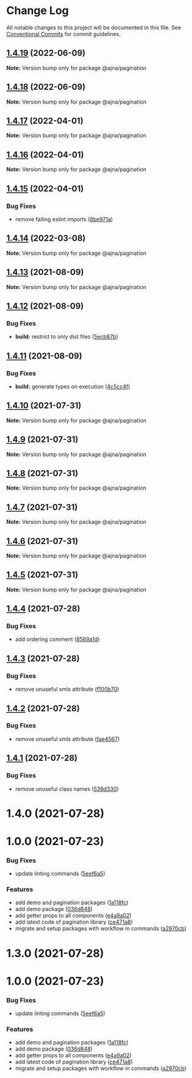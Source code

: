 # Change Log

All notable changes to this project will be documented in this file.
See [Conventional Commits](https://conventionalcommits.org) for commit guidelines.



## [1.4.19](https://github.com/niconiahi/ajna/compare/@ajna/pagination@1.4.18...@ajna/pagination@1.4.19) (2022-06-09)

**Note:** Version bump only for package @ajna/pagination





## [1.4.18](https://github.com/niconiahi/ajna/compare/@ajna/pagination@1.4.17...@ajna/pagination@1.4.18) (2022-06-09)

**Note:** Version bump only for package @ajna/pagination





## [1.4.17](https://github.com/niconiahi/ajna/compare/@ajna/pagination@1.4.16...@ajna/pagination@1.4.17) (2022-04-01)

**Note:** Version bump only for package @ajna/pagination





## [1.4.16](https://github.com/niconiahi/ajna/compare/@ajna/pagination@1.4.15...@ajna/pagination@1.4.16) (2022-04-01)

**Note:** Version bump only for package @ajna/pagination





## [1.4.15](https://github.com/niconiahi/ajna/compare/@ajna/pagination@1.4.14...@ajna/pagination@1.4.15) (2022-04-01)


### Bug Fixes

* remove failing eslint imports ([8be971a](https://github.com/niconiahi/ajna/commit/8be971a93482a663a765afe42a0a6645c6d9674b))





## [1.4.14](https://github.com/niconiahi/ajna/compare/@ajna/pagination@1.4.13...@ajna/pagination@1.4.14) (2022-03-08)

**Note:** Version bump only for package @ajna/pagination





## [1.4.13](https://github.com/niconiahi/ajna/compare/@ajna/pagination@1.4.12...@ajna/pagination@1.4.13) (2021-08-09)

**Note:** Version bump only for package @ajna/pagination





## [1.4.12](https://github.com/niconiahi/ajna/compare/@ajna/pagination@1.4.11...@ajna/pagination@1.4.12) (2021-08-09)


### Bug Fixes

* **build:** restrict to only dist files ([5ecb87b](https://github.com/niconiahi/ajna/commit/5ecb87b210e6b3c0f4ea96caa6138ff8e1d27754))





## [1.4.11](https://github.com/niconiahi/ajna/compare/@ajna/pagination@1.4.10...@ajna/pagination@1.4.11) (2021-08-09)


### Bug Fixes

* **build:** generate types on execution ([4c5cc4f](https://github.com/niconiahi/ajna/commit/4c5cc4fc3a640a406116403e54d2a3f4a0bf3cd8))





## [1.4.10](https://github.com/niconiahi/ajna/compare/@ajna/pagination@1.4.9...@ajna/pagination@1.4.10) (2021-07-31)

**Note:** Version bump only for package @ajna/pagination





## [1.4.9](https://github.com/niconiahi/ajna/compare/@ajna/pagination@1.4.8...@ajna/pagination@1.4.9) (2021-07-31)

**Note:** Version bump only for package @ajna/pagination





## [1.4.8](https://github.com/niconiahi/ajna/compare/@ajna/pagination@1.4.8...@ajna/pagination@1.4.8) (2021-07-31)

**Note:** Version bump only for package @ajna/pagination





## [1.4.7](https://github.com/niconiahi/ajna/compare/@ajna/pagination@1.4.6...@ajna/pagination@1.4.7) (2021-07-31)

**Note:** Version bump only for package @ajna/pagination





## [1.4.6](https://github.com/niconiahi/ajna/compare/@ajna/pagination@1.4.5...@ajna/pagination@1.4.6) (2021-07-31)

**Note:** Version bump only for package @ajna/pagination





## [1.4.5](https://github.com/niconiahi/ajna/compare/@ajna/pagination@1.4.4...@ajna/pagination@1.4.5) (2021-07-31)

**Note:** Version bump only for package @ajna/pagination





## [1.4.4](https://github.com/niconiahi/ajna/compare/@ajna/pagination@1.4.3...@ajna/pagination@1.4.4) (2021-07-28)


### Bug Fixes

* add ordering comment ([8569a1d](https://github.com/niconiahi/ajna/commit/8569a1d6e6a47e10472d3cf528b7ba7701519929))





## [1.4.3](https://github.com/niconiahi/ajna/compare/@ajna/pagination@1.4.2...@ajna/pagination@1.4.3) (2021-07-28)


### Bug Fixes

* remove unuseful xmls attribute ([f100b70](https://github.com/niconiahi/ajna/commit/f100b70ea1fcd3f66c4705991a5a6a329ac29e00))





## [1.4.2](https://github.com/niconiahi/ajna/compare/@ajna/pagination@1.4.1...@ajna/pagination@1.4.2) (2021-07-28)


### Bug Fixes

* remove unuseful xmls attribute ([fae4567](https://github.com/niconiahi/ajna/commit/fae4567d365cd740c3ad8d3f825ad54ce9e42d5b))





## [1.4.1](https://github.com/niconiahi/ajna/compare/@ajna/pagination@1.4.0...@ajna/pagination@1.4.1) (2021-07-28)


### Bug Fixes

* remove unuseful class names ([538d330](https://github.com/niconiahi/ajna/commit/538d330d61e328bfe76d5749917977c652ba38e0))





# 1.4.0 (2021-07-28)



# 1.0.0 (2021-07-23)


### Bug Fixes

* update linting commands ([5eef6a5](https://github.com/niconiahi/ajna/commit/5eef6a5415446025a0d55fdf49b17c1acb9c1a12))


### Features

* add demo and pagination packages ([1a118fc](https://github.com/niconiahi/ajna/commit/1a118fcc8be8a6d42540afe7d51cd927f768aefd))
* add demo package ([036d848](https://github.com/niconiahi/ajna/commit/036d84882015eab5c9cc7958516054458dd0476c))
* add getter props to all components ([e4a9a02](https://github.com/niconiahi/ajna/commit/e4a9a02a2feaf37b901a2801778af5612d945677))
* add latest code of pagination library ([ce471a8](https://github.com/niconiahi/ajna/commit/ce471a83de2bf6bae2a3b1e634bed25e24367350))
* migrate and setup packages with workflow in commands ([a2970cb](https://github.com/niconiahi/ajna/commit/a2970cbe5a6bebe8df875e040df14651dbab0e0b))





# 1.3.0 (2021-07-28)



# 1.0.0 (2021-07-23)


### Bug Fixes

* update linting commands ([5eef6a5](https://github.com/niconiahi/ajna/commit/5eef6a5415446025a0d55fdf49b17c1acb9c1a12))


### Features

* add demo and pagination packages ([1a118fc](https://github.com/niconiahi/ajna/commit/1a118fcc8be8a6d42540afe7d51cd927f768aefd))
* add demo package ([036d848](https://github.com/niconiahi/ajna/commit/036d84882015eab5c9cc7958516054458dd0476c))
* add getter props to all components ([e4a9a02](https://github.com/niconiahi/ajna/commit/e4a9a02a2feaf37b901a2801778af5612d945677))
* add latest code of pagination library ([ce471a8](https://github.com/niconiahi/ajna/commit/ce471a83de2bf6bae2a3b1e634bed25e24367350))
* migrate and setup packages with workflow in commands ([a2970cb](https://github.com/niconiahi/ajna/commit/a2970cbe5a6bebe8df875e040df14651dbab0e0b))
